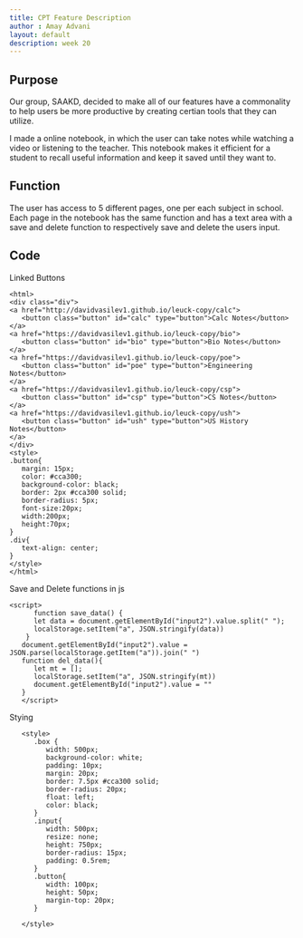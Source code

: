 ```yaml
---
title: CPT Feature Description
author : Amay Advani
layout: default
description: week 20
---
```


## Purpose 

Our group, SAAKD, decided to make all of our features have a commonality to help users be more productive by creating certian tools that they can utilize. 

I made a online notebook, in which the user can take notes while watching a video or listening to the teacher. This notebook makes it efficient for a student to recall useful information and keep it saved until they want to. 


## Function 

The user has access to 5 different pages, one per each subject in school. Each page in the notebook has the same function and has a text area with a save and delete function to respectively save and delete the users input.

## Code

Linked Buttons

```
<html>
<div class="div">
<a href="http://davidvasilev1.github.io/leuck-copy/calc">
   <button class="button" id="calc" type="button">Calc Notes</button>
</a>
<a href="https://davidvasilev1.github.io/leuck-copy/bio">
   <button class="button" id="bio" type="button">Bio Notes</button>
</a>
<a href="https://davidvasilev1.github.io/leuck-copy/poe">
   <button class="button" id="poe" type="button">Engineering Notes</button>
</a>
<a href="https://davidvasilev1.github.io/leuck-copy/csp">
   <button class="button" id="csp" type="button">CS Notes</button>
</a>
<a href="https://davidvasilev1.github.io/leuck-copy/ush">
   <button class="button" id="ush" type="button">US History Notes</button>
</a>
</div>
<style>
.button{
   margin: 15px;
   color: #cca300;
   background-color: black;
   border: 2px #cca300 solid;
   border-radius: 5px;
   font-size:20px;
   width:200px;
   height:70px;
}
.div{
   text-align: center;
}
</style>
</html>
```

Save and Delete functions in js

```
<script>
      function save_data() {
      let data = document.getElementById("input2").value.split(" ");
      localStorage.setItem("a", JSON.stringify(data))
    } 
   document.getElementById("input2").value = JSON.parse(localStorage.getItem("a")).join(" ")
   function del_data(){
      let mt = [];
      localStorage.setItem("a", JSON.stringify(mt))
      document.getElementById("input2").value = ""
   }
   </script>

   ```


   Stying

```
   <style>
      .box {
         width: 500px;
         background-color: white;
         padding: 10px;
         margin: 20px;
         border: 7.5px #cca300 solid;
         border-radius: 20px;
         float: left;
         color: black;
      }
      .input{
         width: 500px;
         resize: none;
         height: 750px;
         border-radius: 15px;
         padding: 0.5rem;
      }
      .button{
         width: 100px;
         height: 50px;
         margin-top: 20px;
      }

   </style>
```


